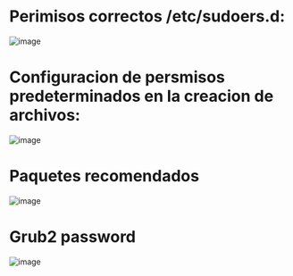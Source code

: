 # Perimisos correctos /etc/sudoers.d:
![image](https://github.com/user-attachments/assets/fa92e864-fdc7-4d56-a848-6ea13cd00f7a)

# Configuracion de persmisos predeterminados en la creacion de archivos:

![image](https://github.com/user-attachments/assets/15313834-f6be-42b5-a8b0-ee981950ab56)

# Paquetes recomendados

![image](https://github.com/user-attachments/assets/89b5bb9d-6daa-4e8c-a656-93d7615c676e)


# Grub2 password

![image](https://github.com/user-attachments/assets/3fb2967e-9ea9-436a-bd68-3d33404d4dc0)

